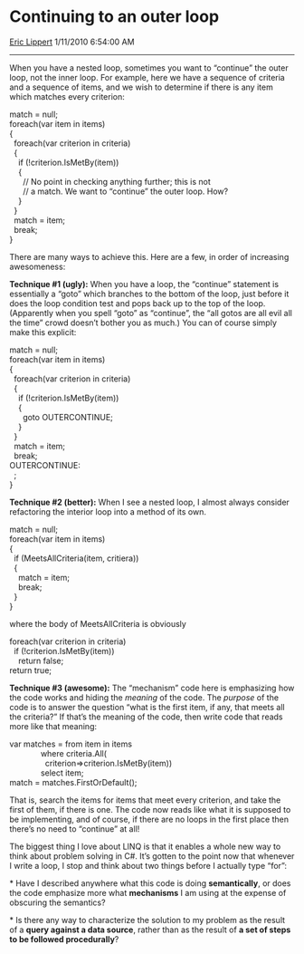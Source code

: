 # Continuing to an outer loop

[Eric Lippert](https://social.msdn.microsoft.com/profile/Eric%20Lippert) 1/11/2010 6:54:00 AM

-----

When you have a nested loop, sometimes you want to “continue” the outer loop, not the inner loop. For example, here we have a sequence of criteria and a sequence of items, and we wish to determine if there is any item which matches every criterion:

 

match = null;  
foreach(var item in items)  
{  
  foreach(var criterion in criteria)  
  {  
    if (\!criterion.IsMetBy(item))  
    {  
      // No point in checking anything further; this is not  
      // a match. We want to “continue” the outer loop. How?  
    }  
  }  
  match = item;  
  break;  
}

There are many ways to achieve this. Here are a few, in order of increasing awesomeness:

**Technique \#1 (ugly):** When you have a loop, the “continue” statement is essentially a “goto” which branches to the bottom of the loop, just before it does the loop condition test and pops back up to the top of the loop. (Apparently when you spell “goto” as “continue”, the “all gotos are all evil all the time” crowd doesn’t bother you as much.) You can of course simply make this explicit:

 

match = null;  
foreach(var item in items)  
{  
  foreach(var criterion in criteria)  
  {  
    if (\!criterion.IsMetBy(item))  
    {  
      goto OUTERCONTINUE;  
    }  
  }  
  match = item;  
  break;  
OUTERCONTINUE:  
  ;  
}

**Technique \#2 (better):** When I see a nested loop, I almost always consider refactoring the interior loop into a method of its own.

 

match = null;  
foreach(var item in items)  
{  
  if (MeetsAllCriteria(item, critiera))  
  {  
    match = item;  
    break;  
  }  
}

where the body of MeetsAllCriteria is obviously

 

foreach(var criterion in criteria)  
  if (\!criterion.IsMetBy(item))  
    return false;  
return true;

**Technique \#3 (awesome):** The “mechanism” code here is emphasizing how the code works and hiding the *meaning* of the code. The *purpose* of the code is to answer the question “what is the first item, if any, that meets all the criteria?” If that’s the meaning of the code, then write code that reads more like that meaning:

 

var matches = from item in items  
              where criteria.All(  
                criterion=\>criterion.IsMetBy(item))  
              select item;  
match = matches.FirstOrDefault();

That is, search the items for items that meet every criterion, and take the first of them, if there is one. The code now reads like what it is supposed to be implementing, and of course, if there are no loops in the first place then there’s no need to “continue” at all\!

The biggest thing I love about LINQ is that it enables a whole new way to think about problem solving in C\#. It’s gotten to the point now that whenever I write a loop, I stop and think about two things before I actually type “for”:

\* Have I described anywhere what this code is doing **semantically**, or does the code emphasize more what **mechanisms** I am using at the expense of obscuring the semantics?

\* Is there any way to characterize the solution to my problem as the result of a **query against a data source**, rather than as the result of **a set of steps to be followed procedurally**?

